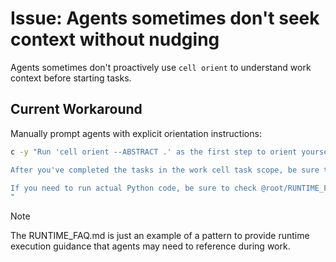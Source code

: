 # Issue: Agents sometimes don't seek context without nudging

Agents sometimes don't proactively use `cell orient` to understand work context before starting tasks.

## Current Workaround

Manually prompt agents with explicit orientation instructions:

```bash
c -y "Run 'cell orient --ABSTRACT .' as the first step to orient yourself and then read CELL.md to resume work on this work cell. Before starting acknowledge everything is clear or ask questions. You can also use 'cell orient --help' to further browse summaries if needed before doing the task to gather more context.

After you've completed the tasks in the work cell task scope, be sure to thoroughly update your own CELL.md and your parent's CELL.md (be mindful of the volume when updating the parent).

If you need to run actual Python code, be sure to check @root/RUNTIME_FAQ.md for environment-specific guidance.
"
```

> [!NOTE]
> The RUNTIME_FAQ.md is just an example of a pattern to provide runtime execution guidance that agents may need to reference during work.
